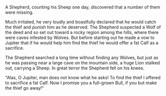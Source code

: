 A Shepherd, counting his Sheep one day, discovered that a number
of them were missing.

Much irritated, he very loudly and boastfully declared that he
would catch the thief and punish him as he deserved. The Shepherd
suspected a Wolf of the deed and so set out toward a rocky region
among the hills, where there were caves infested by Wolves. But
before starting out he made a vow to Jupiter that if he would
help him find the thief he would offer a fat Calf as a sacrifice.

The Shepherd searched a long time without finding any Wolves, but
just as he was passing near a large cave on the mountain side, a
huge Lion stalked out, carrying a Sheep. In great terror the
Shepherd fell on his knees.

"Alas, O Jupiter, man does not know what he asks! To find the
thief I offered to sacrifice a fat Calf. Now I promise you a
full-grown Bull, if you but make the thief go away!"
